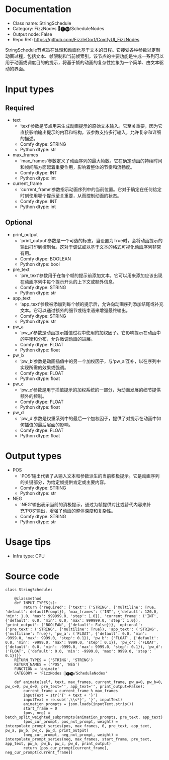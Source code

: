 # Documentation
- Class name: StringSchedule
- Category: FizzNodes 📅🅕🅝/ScheduleNodes
- Output node: False
- Repo Ref: https://github.com/FizzleDorf/ComfyUI_FizzNodes

StringSchedule节点旨在处理和动画化基于文本的日程。它接受各种参数以定制动画过程，包括文本、帧限制和当前帧索引。该节点的主要功能是生成一系列可以用于动画或调度目的的提示，将基于帧的动画的复杂性抽象为一个简单、由文本驱动的界面。

# Input types
## Required
- text
    - ‘text’参数是节点用来生成动画提示的原始文本输入。它至关重要，因为它直接影响输出提示的内容和结构。该参数支持多行输入，允许复杂和详细的描述。
    - Comfy dtype: STRING
    - Python dtype: str
- max_frames
    - ‘max_frames’参数定义了动画序列的最大帧数。它在确定动画的持续时间和帧间隔方面起着重要作用，影响着整体的节奏和流畅度。
    - Comfy dtype: INT
    - Python dtype: int
- current_frame
    - ‘current_frame’参数指示动画序列中的当前位置。它对于确定在任何给定时刻使用哪个提示至关重要，从而控制动画的状态。
    - Comfy dtype: INT
    - Python dtype: int
## Optional
- print_output
    - ‘print_output’参数是一个可选的标志，当设置为True时，会将动画提示的输出打印到控制台。这对于调试或以基于文本的格式可视化动画序列非常有用。
    - Comfy dtype: BOOLEAN
    - Python dtype: bool
- pre_text
    - ‘pre_text’参数用于在每个帧的提示前添加文本。它可以用来添加应该出现在动画序列中每个提示开头的上下文或额外信息。
    - Comfy dtype: STRING
    - Python dtype: str
- app_text
    - ‘app_text’参数被添加到每个帧的提示后，允许向动画序列添加结尾或补充文本。它可以通过额外的细节或结束语来增强最终输出。
    - Comfy dtype: STRING
    - Python dtype: str
- pw_a
    - ‘pw_a’参数是动画提示插值过程中使用的加权因子。它影响提示在动画中的平衡和分布，允许微调动画的进展。
    - Comfy dtype: FLOAT
    - Python dtype: float
- pw_b
    - ‘pw_b’参数是动画插值中的另一个加权因子，与‘pw_a’互补，以在序列中实现所需的效果或强调。
    - Comfy dtype: FLOAT
    - Python dtype: float
- pw_c
    - ‘pw_c’参数是用于插值提示的加权系统的一部分，为动画发展的细节提供额外的控制。
    - Comfy dtype: FLOAT
    - Python dtype: float
- pw_d
    - ‘pw_d’参数是权重系列中的最后一个加权因子，提供了对提示在动画中如何插值的最后层面的影响。
    - Comfy dtype: FLOAT
    - Python dtype: float

# Output types
- POS
    - 'POS'输出代表了从输入文本和参数派生的当前积极提示。它是动画序列的关键部分，为给定帧提供肯定或主要内容。
    - Comfy dtype: STRING
    - Python dtype: str
- NEG
    - 'NEG'输出表示当前的消极提示，通过为帧提供对比或替代内容来补充'POS'输出，增强了动画的整体深度和复杂性。
    - Comfy dtype: STRING
    - Python dtype: str

# Usage tips
- Infra type: CPU

# Source code
```
class StringSchedule:

    @classmethod
    def INPUT_TYPES(s):
        return {'required': {'text': ('STRING', {'multiline': True, 'default': defaultPrompt}), 'max_frames': ('INT', {'default': 120.0, 'min': 1.0, 'max': 999999.0, 'step': 1.0}), 'current_frame': ('INT', {'default': 0.0, 'min': 0.0, 'max': 999999.0, 'step': 1.0}), 'print_output': ('BOOLEAN', {'default': False})}, 'optional': {'pre_text': ('STRING', {'multiline': True}), 'app_text': ('STRING', {'multiline': True}), 'pw_a': ('FLOAT', {'default': 0.0, 'min': -9999.0, 'max': 9999.0, 'step': 0.1}), 'pw_b': ('FLOAT', {'default': 0.0, 'min': -9999.0, 'max': 9999.0, 'step': 0.1}), 'pw_c': ('FLOAT', {'default': 0.0, 'min': -9999.0, 'max': 9999.0, 'step': 0.1}), 'pw_d': ('FLOAT', {'default': 0.0, 'min': -9999.0, 'max': 9999.0, 'step': 0.1})}}
    RETURN_TYPES = ('STRING', 'STRING')
    RETURN_NAMES = ('POS', 'NEG')
    FUNCTION = 'animate'
    CATEGORY = 'FizzNodes 📅🅕🅝/ScheduleNodes'

    def animate(self, text, max_frames, current_frame, pw_a=0, pw_b=0, pw_c=0, pw_d=0, pre_text='', app_text='', print_output=False):
        current_frame = current_frame % max_frames
        inputText = str('{' + text + '}')
        inputText = re.sub(',\\s*}', '}', inputText)
        animation_prompts = json.loads(inputText.strip())
        start_frame = 0
        (pos, neg) = batch_split_weighted_subprompts(animation_prompts, pre_text, app_text)
        (pos_cur_prompt, pos_nxt_prompt, weight) = interpolate_prompt_series(pos, max_frames, 0, pre_text, app_text, pw_a, pw_b, pw_c, pw_d, print_output)
        (neg_cur_prompt, neg_nxt_prompt, weight) = interpolate_prompt_series(neg, max_frames, start_frame, pre_text, app_text, pw_a, pw_b, pw_c, pw_d, print_output)
        return (pos_cur_prompt[current_frame], neg_cur_prompt[current_frame])
```
